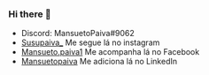 ### Hi there 👋
<ul>
    <li>Discord: MansuetoPaiva#9062</li>
    <li><a href="https://www.instagram.com/susupaiva_/" target="_blank" rel="external">Susupaiva_</a> Me segue lá no instagram</li>
    <li><a href="https://www.facebook.com/Mansueto.paiva1" target="_blank" rel="external">Mansueto.paiva1</a> Me acompanha lá no Facebook</li>
    <li><a href="https://www.linkedin.com/in/mansueto-paiva-692463264/ target="_blank" rel="external">Mansuetopaiva</a> Me adiciona lá no LinkedIn</li>
  </ul>

<!--
**MansuetoPaiva/MansuetoPaiva** is a ✨ _special_ ✨ repository because its `README.md` (this file) appears on your GitHub profile.

Here are some ideas to get you started:

- 🔭 I’m currently working on ...
- 🌱 I’m currently learning ...
- 👯 I’m looking to collaborate on ...
- 🤔 I’m looking for help with ...
- 💬 Ask me about ...
- 📫 How to reach me: ...
- 😄 Pronouns: ...
- ⚡ Fun fact: ...
-->
